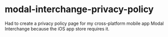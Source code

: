 # modal-interchange-privacy-policy
Had to create a privacy policy page for my cross-platform mobile app Modal Interchange because the iOS app store requires it.
